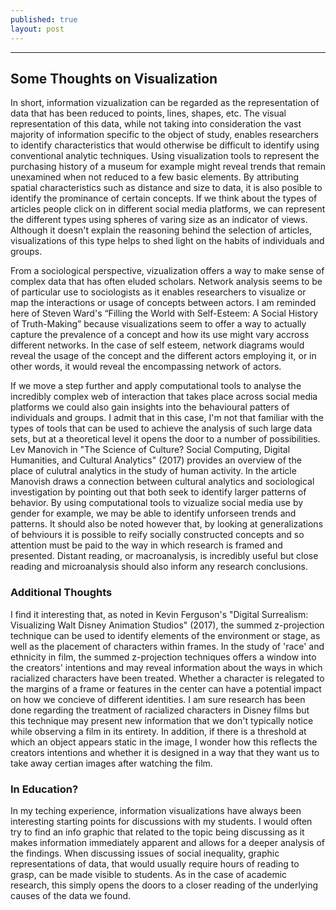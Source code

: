 ```yaml
---
published: true
layout: post
---
```

---

## Some Thoughts on Visualization

In short, information vizualization can be regarded as the representation of data that has been reduced to points, lines, shapes, etc. The visual representation of this data, while not taking into consideration the vast majority of information specific to the object of study, enables researchers to identify characteristics that would otherwise be difficult to identify using conventional analytic techniques. Using visualization tools to represent the purchasing history of a museum for example might reveal trends that remain unexamined when not reduced to a few basic elements. By attributing spatial characteristics such as distance and size to data, it is also posible to identify the prominance of certain concepts. If we think about the types of articles people click on in different social media platforms, we can represent the different types using spheres of varing size as an indicator of views. Although it doesn't explain the reasoning behind the selection of articles, visualizations of this type helps to shed light on the habits of individuals and groups. 

From a sociological perspective, vizualization offers a way to make sense of complex data that has often eluded scholars. Network analysis seems to be of particular use to sociologists as it enables researchers to visualize or map the interactions or usage of concepts between actors. I am reminded here of Steven Ward's “Filling the World with Self-Esteem: A Social History of Truth-Making” because visualizations seem to offer a way to actually capture the prevalence of a concept and how its use might vary accross different networks. In the case of self esteem, network diagrams would reveal the usage of the concept and the different actors employing it, or in other words, it would reveal the encompassing network of actors. 

If we move a step further and apply computational tools to analyse the incredibly complex web of interaction that takes place across social media platforms we could also gain insights into the behavioural patters of individuals and groups. I admit that in this case, I'm not that familiar with the types of tools that can be used to achieve the analysis of such large data sets, but at a theoretical level it opens the door to a number of possibilities. Lev Manovich in "The Science of Culture? Social Computing, Digital Humanities, and Cultural Analytics" (2017) provides an overview of the place of culutral analytics in the study of human activity. In the article Manovish draws a connection between cultural analytics and sociological investigation by pointing out that both seek to identify larger patterns of behavior. By using computational tools to vizualize social media use by gender for example, we may be able to identify unforseen trends and patterns. It should also be noted however that, by looking at generalizations of behviours it is possible to reify socially constructed concepts and so attention must be paid to the way in which research is framed and presented. Distant reading, or macroanalysis, is incredibly useful but close reading and microanalysis should also inform any research conclusions. 

### Additional Thoughts

I find it interesting that, as noted in Kevin Ferguson's "Digital Surrealism: Visualizing Walt Disney Animation Studios" (2017), the summed z-projection technique can be used to identify elements of the environment or stage, as well as the placement of characters within frames. In the study of 'race' and ethnicity in film, the summed z-projection techniques offers a window into the creators' intentions and may reveal information about the ways in which racialized characters have been treated. Whether a character is relegated to the margins of a frame or features in the center can have a potential impact on how we concieve of different identities. I am sure research has been done regarding the treatment of racialized characters in Disney films but this technique may present new information that we don't typically notice while observing a film in its entirety. In addition, if there is a threshold at which an object appears static in the image, I wonder how this reflects the creators intentions and whether it is designed in a way that they want us to take away certian images after watching the film. 

### In Education?

In my teching experience, information visualizations have always been interesting starting points for discussions with my students. I would often try to find an info graphic that related to the topic being discussing as it makes information immediately apparent and allows for a deeper analysis of the findings. When discussing issues of social inequality, graphic representations of data, that would usually require hours of reading to grasp, can be made visible to students. As in the case of academic research, this simply opens the doors to a closer reading of the underlying causes of the data we found. 


